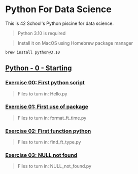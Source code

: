 # Python For Data Science

This is 42 School's Python piscine for data science.

> Python 3.10 is required

> Install it on MacOS using Homebrew package manager
```bash
brew install python@3.10
```

## [Python - 0 - Starting](https://github.com/fesper-s/42-python-for-data-science/tree/main/starting)

### [Exercise 00: First python script](https://github.com/fesper-s/42-python-for-data-science/tree/main/starting/ex00)
> Files to turn in: Hello.py

### [Exercise 01: First use of package](https://github.com/fesper-s/42-python-for-data-science/tree/main/starting/ex01)
> Files to turn in: format_ft_time.py

### [Exercise 02: First function python](https://github.com/fesper-s/42-python-for-data-science/tree/main/starting/ex02)
> Files to turn in: find_ft_type.py

### [Exercise 03: NULL not found](https://github.com/fesper-s/42-python-for-data-science/tree/main/starting/ex03)
> Files to turn in: NULL_not_found.py

